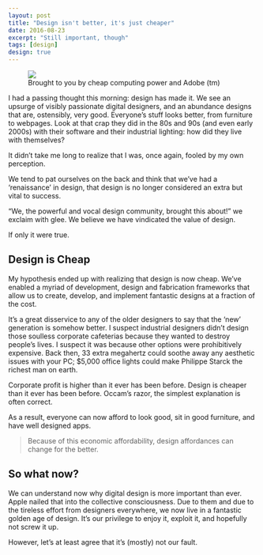 ```yaml
---
layout: post
title: "Design isn't better, it's just cheaper"
date: 2016-08-23
excerpt: "Still important, though"
tags: [design]
design: true
---
```


<figure>
	<img src="http://borker.co/assets/img/design-cheap.jpeg">
	<figcaption>Brought to you by cheap computing power and Adobe (tm)</figcaption>
</figure>

I had a passing thought this morning: design has made it. We see an upsurge of visibly passionate digital designers, and an abundance designs that are, ostensibly, very good. Everyone’s stuff looks better, from furniture to webpages. Look at that crap they did in the 80s and 90s (and even early 2000s) with their software and their industrial lighting: how did they live with themselves?

It didn’t take me long to realize that I was, once again, fooled by my own perception.

We tend to pat ourselves on the back and think that we’ve had a ‘renaissance’ in design, that design is no longer considered an extra but vital to success.

“We, the powerful and vocal design community, brought this about!” we exclaim with glee. We believe we have vindicated the value of design.

If only it were true.

## Design is Cheap

My hypothesis ended up with realizing that design is now cheap. We’ve enabled a myriad of development, design and fabrication frameworks that allow us to create, develop, and implement fantastic designs at a fraction of the cost.

It’s a great disservice to any of the older designers to say that the ‘new’ generation is somehow better. I suspect industrial designers didn’t design those soulless corporate cafeterias because they wanted to destroy people’s lives. I suspect it was because other options were prohibitively expensive. Back then, 33 extra megahertz could soothe away any aesthetic issues with your PC; $5,000 office lights could make Philippe Starck the richest man on earth.

Corporate profit is higher than it ever has been before. Design is cheaper than it ever has been before. Occam’s razor, the simplest explanation is often correct.

As a result, everyone can now afford to look good, sit in good furniture, and have well designed apps.

> Because of this economic affordability, design affordances can change for the better.

## So what now?

We can understand now why digital design is more important than ever. Apple nailed that into the collective consciousness. Due to them and due to the tireless effort from designers everywhere, we now live in a fantastic golden age of design.
It’s our privilege to enjoy it, exploit it, and hopefully not screw it up.

However, let’s at least agree that it’s (mostly) not our fault.